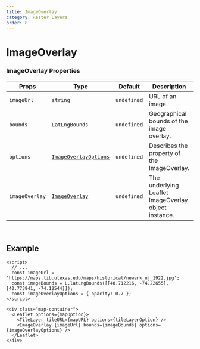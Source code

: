 ```yaml
---
title: ImageOverlay
category: Raster Layers
order: 8
---
```


<script>
  import ImageOverlayExample from '/src/common/sample/image_overlay/RasterImageOverlay.svelte';
</script>

# ImageOverlay

### ImageOverlay Properties

<div class='doc-table-container'>

| Props | Type | Default | Description | Required |
| --- | --- | --- | --- | -- |
| `imageUrl` | `string` | `undefined` | URL of an image. | `true` |
| `bounds` | `LatLngBounds` | `undefined` | Geographical bounds of the image overlay. | `true` |  
| `options` | [`ImageOverlayOptions`](https://leafletjs.com/reference.html#imageoverlay-option) | `undefined` | Describes the property of the ImageOverlay. | `false` |
| `imageOverlay` | [`ImageOverlay`](https://leafletjs.com/reference.html#imageoverlay) | `undefined` | The underlying Leaflet ImageOverlay object instance. | `false` |

</div>

<br>

## Example

<div class='example'>
  <ImageOverlayExample />

  ```svelte
  <script>
    // ...
    const imageUrl = 'https://maps.lib.utexas.edu/maps/historical/newark_nj_1922.jpg';
    const imageBounds = L.latLngBounds([[40.712216, -74.22655], [40.773941, -74.12544]]);
    const imageOverlayOptions = { opacity: 0.7 };
  </script>

  <div class="map-container">
    <Leaflet options={mapOption}>
      <TileLayer tileURL={mapURL} options={tileLayerOption} />
      <ImageOverlay {imageUrl} bounds={imageBounds} options={imageOverlayOptions} />
    </Leaflet>
  </div>

  ```

</div>